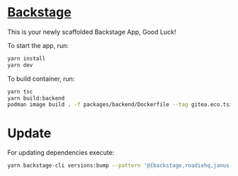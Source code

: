 # [Backstage](https://backstage.io)

This is your newly scaffolded Backstage App, Good Luck!

To start the app, run:

```sh
yarn install
yarn dev
```

To build container, run:
```sh
yarn tsc
yarn build:backend
podman image build . -f packages/backend/Dockerfile --tag gitea.eco.tsi-dev.otc-service.com/backstage/backstage:$TAG
```

# Update

For updating dependencies execute:

```sh
yarn backstage-cli versions:bump --pattern '@{backstage,roadiehq,janus-idp,k-phoen,trimm}/*'
```
